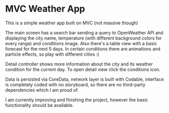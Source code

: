#  MVC Weather App

This is a simple weather app built on MVC (not massive though) 

The main screen has a search bar sending a query to OpenWeather API and displaying the city name, temperature (with different background colors for every range) and conditions image. Also there's a table view with a basic forecast for the next 5 days.
In certain conditions there are animations and particle effects, so play with different cities :)

Detail controller shows more information about the city and its weather condition for the current day. To open detail view click the conditions icon.

Data is persisted via CoreData, network layer is built with Codable, interface is completely coded with no storyboard, so there are no third-party dependencies which I am proud of.

I am currently improving and finishing the project, however the basic functionality should be available.

